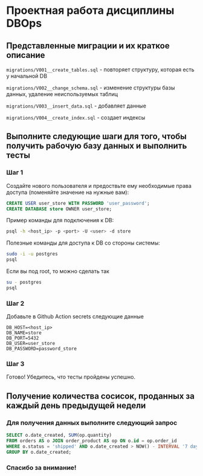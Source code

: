# Проектная работа дисциплины DBOps

## Представленные миграции и их краткое описание
`migrations/V001__create_tables.sql` - повторяет структуру, которая есть у начальной DB

`migrations/V002__change_schema.sql` - изменение структуры базы данных, удаление неиспользуемых таблиц

`migrations/V003__insert_data.sql` - добавляет данные

`migrations/V004__create_index.sql` - создает индексы

## Выполните следующие шаги для того, чтобы получить рабочую базу данных и выполнить тесты

### Шаг 1
Создайте нового пользователя и предоствьте ему необходимые права доступа (поменяйте значение на нужные вам):

```sql
CREATE USER user_store WITH PASSWORD 'user_password';
CREATE DATABASE store OWNER user_store;
```

Пример команды для подключения к DB:
```bash
psql -h <host_ip> -p <port> -U <user> -d store
```

Полезные команды для доступа к DB со стороны системы:

```bash
sudo -i -u postgres
psql
```

Если вы под root, то можно сделать так 
```bash
su - postgres
psql
```

### Шаг 2

Добавьте в Github Action secrets следующие данные

```
DB_HOST=<host_ip>
DB_NAME=store
DB_PORT=5432
DB_USER=user_store
DB_PASSWORD=password_store
```

### Шаг 3
Готово! Убедитесь, что тесты пройдены успешно.

## Получение количества сосисок, проданных за каждый день предыдущей недели
### Для получения данных выполните следующий запрос
```sql
SELECT o.date_created, SUM(op.quantity) 
FROM orders AS o JOIN order_product AS op ON o.id = op.order_id
WHERE o.status = 'shipped' AND o.date_created > NOW() - INTERVAL '7 day'
GROUP BY o.date_created;
```

### Спасибо за внимание!